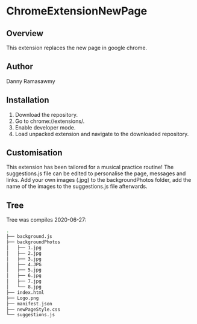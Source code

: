 # ChromeExtensionNewPage
## Overview
This extension replaces the new page in google chrome. 

## Author
Danny Ramasawmy

## Installation
1. Download the repository.
2. Go to chrome://extensions/.
3. Enable developer mode.
4. Load unpacked extension and navigate to the downloaded repository.

## Customisation
This extension has been tailored for a musical practice routine!
The suggestions.js file can be edited to personalise the page, messages and links.
Add your own images (.jpg) to the backgroundPhotos folder, add the name of the images to the suggestions.js file afterwards. 

## Tree
Tree was compiles 2020-06-27:
``` bash
.
├── background.js
├── backgroundPhotos
│   ├── 1.jpg
│   ├── 2.jpg
│   ├── 3.jpg
│   ├── 4.JPG
│   ├── 5.jpg
│   ├── 6.jpg
│   ├── 7.jpg
│   └── 8.jpg
├── index.html
├── Logo.png
├── manifest.json
├── newPageStyle.css
└── suggestions.js
```

